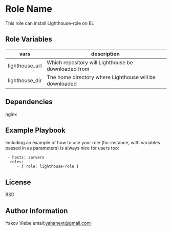 Role Name
=========

This role can install Lighthouse-role on EL

Role Variables
--------------

|vars|description|
|---------|----------------|
| lighthouse_url | Which repository will Lighthouse be downloaded from  |
| lighthouse_dir | The home directory where Lighthouse will be downloaded |

Dependencies
------------

nginx

Example Playbook
----------------

Including an example of how to use your role (for instance, with variables passed in as parameters) is always nice for users too:

     - hosts: servers
      roles:
         - { role: lighthouse-role }
License
-------

BSD

Author Information
------------------

Yakov Viebe email:yahanext@gmail.com